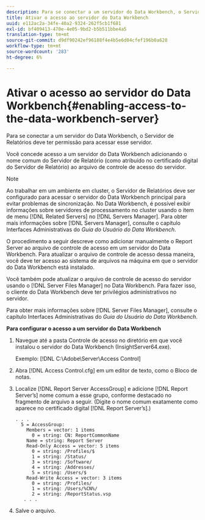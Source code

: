 ```yaml
---
description: Para se conectar a um servidor do Data Workbench, o Servidor de Relatórios deve ter permissão para acessar esse servidor.
title: Ativar o acesso ao servidor do Data Workbench
uuid: e112ac2a-34fe-40a2-9324-262f5cb1f681
exl-id: bf409413-470e-4e05-9bd2-b5b511bbe4a5
translation-type: tm+mt
source-git-commit: d9df90242ef96188f4e4b5e6d04cfef196b0a628
workflow-type: tm+mt
source-wordcount: '283'
ht-degree: 6%

---
```


# Ativar o acesso ao servidor do Data Workbench{#enabling-access-to-the-data-workbench-server}

Para se conectar a um servidor do Data Workbench, o Servidor de Relatórios deve ter permissão para acessar esse servidor.

Você concede acesso a um servidor do Data Workbench adicionando o nome comum do Servidor de Relatório (como atribuído no certificado digital do Servidor de Relatório) ao arquivo de controle de acesso do servidor.

>[!NOTE]
>
>Ao trabalhar em um ambiente em cluster, o Servidor de Relatórios deve ser configurado para acessar o servidor do Data Workbench principal para evitar problemas de sincronização. No Data Workbench, é possível exibir informações sobre servidores de processamento no cluster usando o item de menu [!DNL Related Servers] no [!DNL Servers Manager]. Para obter mais informações sobre [!DNL Servers Manager], consulte o capítulo Interfaces Administrativas do *Guia do Usuário do Data Workbench*.

O procedimento a seguir descreve como adicionar manualmente o Report Server ao arquivo de controle de acesso em um servidor do Data Workbench. Para atualizar o arquivo de controle de acesso dessa maneira, você deve ter acesso ao sistema de arquivos na máquina em que o servidor do Data Workbench está instalado.

Você também pode atualizar o arquivo de controle de acesso do servidor usando o [!DNL Server Files Manager] no Data Workbench. Para fazer isso, o cliente do Data Workbench deve ter privilégios administrativos no servidor.

Para obter mais informações sobre [!DNL Server Files Manager], consulte o capítulo Interfaces Administrativas do *Guia do Usuário do Data Workbench*.

**Para configurar o acesso a um servidor do Data Workbench**

1. Navegue até a pasta Controle de acesso no diretório em que você instalou o servidor do Data Workbench (InsightServer64.exe).

   Exemplo: [!DNL C:\Adobe\Server\Access Control]

1. Abra [!DNL Access Control.cfg] em um editor de texto, como o Bloco de notas.
1. Localize [!DNL Report Server AccessGroup] e adicione [!DNL Report Server’s] nome comum a esse grupo, conforme destacado no fragmento de arquivo a seguir. (Digite o nome comum exatamente como aparece no certificado digital [!DNL Report Server’s].)

   ```
   . . .
     5 = AccessGroup: 
       Members = vector: 1 items
         0 = string: CN: ReportCommonName
       Name = string: Report Server
       Read-Only Access = vector: 5 items
         0 = string: /Profiles/$
         1 = string: /Status/
         3 = string: /Software/
         4 = string: /Addresses/
         5 = string: /Users/$
       Read-Write Access = vector: 3 items
         0 = string: /Profiles/
         1 = string: /Users/%CN%/
         2 = string: /ReportStatus.vsp
      . . .
   ```

1. Salve o arquivo.
